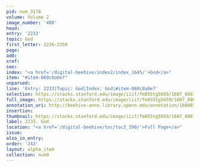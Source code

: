 ```yaml
---
pid: num_3178
volume: Volume 2
image_number: '400'
head:
entry: '2233'
topic: God
first_letter: 2226-2250
page:
add:
xref:
see:
index: "<a href='/digital-beehive/index2/index_1645/'>God</a>"
item: "#item-060c8a0e7"
unparsed:
line: 'Entry: 2233|Topic: God|Index: God|#item-060c8a0e7'
selection: https://stacks.stanford.edu/image/iiif/fm855tg5659/1607_0867/819,1832,2878,340/full/0/default.jpg
full_image: https://stacks.stanford.edu/image/iiif/fm855tg5659/1607_0867/full/full/0/default.jpg
annotation_uri: http://beehive-anno.library.upenn.edu/annotation/1680019184118
insertion:
thumbnail: https://stacks.stanford.edu/image/iiif/fm855tg5659/1607_0867/819,1832,600,180/250,/0/default.jpg
label: 2233. God
location: "<a href='/digital-beehive/toc/toc2_390/'>Full Page</a>"
issue:
also_in_entry:
order: '243'
layout: alpha_item
collection: num9
---
```

